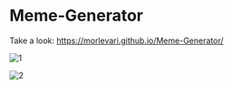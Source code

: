 # Meme-Generator

Take a look: https://morlevari.github.io/Meme-Generator/

![1](https://user-images.githubusercontent.com/71779002/124471340-6c39c600-dda5-11eb-87dc-8dc42c31679a.jpg)

![2](https://user-images.githubusercontent.com/71779002/124471347-6e9c2000-dda5-11eb-8372-e3f9a1869156.jpg)

